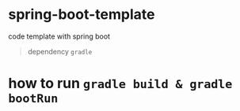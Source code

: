 # spring-boot-template
code template with spring boot
> dependency `gradle`


# how to run `gradle build & gradle bootRun`
